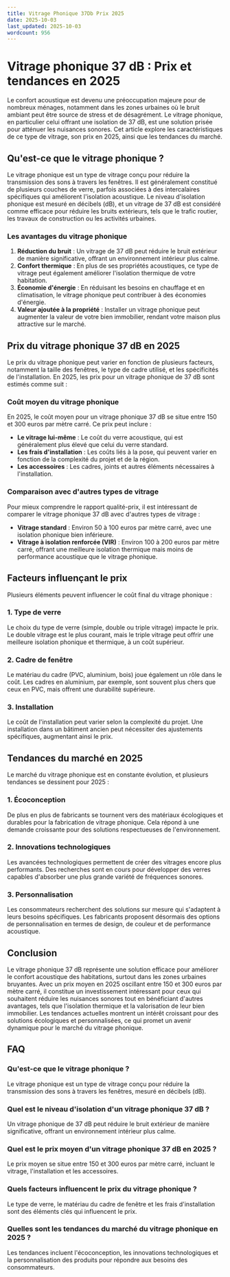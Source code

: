 ```yaml
---
title: Vitrage Phonique 37Db Prix 2025
date: 2025-10-03
last_updated: 2025-10-03
wordcount: 956
---
```


# Vitrage phonique 37 dB : Prix et tendances en 2025

Le confort acoustique est devenu une préoccupation majeure pour de nombreux ménages, notamment dans les zones urbaines où le bruit ambiant peut être source de stress et de désagrément. Le vitrage phonique, en particulier celui offrant une isolation de 37 dB, est une solution prisée pour atténuer les nuisances sonores. Cet article explore les caractéristiques de ce type de vitrage, son prix en 2025, ainsi que les tendances du marché.

## Qu'est-ce que le vitrage phonique ?

Le vitrage phonique est un type de vitrage conçu pour réduire la transmission des sons à travers les fenêtres. Il est généralement constitué de plusieurs couches de verre, parfois associées à des intercalaires spécifiques qui améliorent l'isolation acoustique. Le niveau d'isolation phonique est mesuré en décibels (dB), et un vitrage de 37 dB est considéré comme efficace pour réduire les bruits extérieurs, tels que le trafic routier, les travaux de construction ou les activités urbaines.

### Les avantages du vitrage phonique

1. **Réduction du bruit** : Un vitrage de 37 dB peut réduire le bruit extérieur de manière significative, offrant un environnement intérieur plus calme.
2. **Confort thermique** : En plus de ses propriétés acoustiques, ce type de vitrage peut également améliorer l'isolation thermique de votre habitation.
3. **Économie d'énergie** : En réduisant les besoins en chauffage et en climatisation, le vitrage phonique peut contribuer à des économies d'énergie.
4. **Valeur ajoutée à la propriété** : Installer un vitrage phonique peut augmenter la valeur de votre bien immobilier, rendant votre maison plus attractive sur le marché.

## Prix du vitrage phonique 37 dB en 2025

Le prix du vitrage phonique peut varier en fonction de plusieurs facteurs, notamment la taille des fenêtres, le type de cadre utilisé, et les spécificités de l'installation. En 2025, les prix pour un vitrage phonique de 37 dB sont estimés comme suit :

### Coût moyen du vitrage phonique

En 2025, le coût moyen pour un vitrage phonique 37 dB se situe entre 150 et 300 euros par mètre carré. Ce prix peut inclure :

- **Le vitrage lui-même** : Le coût du verre acoustique, qui est généralement plus élevé que celui du verre standard.
- **Les frais d'installation** : Les coûts liés à la pose, qui peuvent varier en fonction de la complexité du projet et de la région.
- **Les accessoires** : Les cadres, joints et autres éléments nécessaires à l'installation.

### Comparaison avec d'autres types de vitrage

Pour mieux comprendre le rapport qualité-prix, il est intéressant de comparer le vitrage phonique 37 dB avec d'autres types de vitrage :

- **Vitrage standard** : Environ 50 à 100 euros par mètre carré, avec une isolation phonique bien inférieure.
- **Vitrage à isolation renforcée (VIR)** : Environ 100 à 200 euros par mètre carré, offrant une meilleure isolation thermique mais moins de performance acoustique que le vitrage phonique.

## Facteurs influençant le prix

Plusieurs éléments peuvent influencer le coût final du vitrage phonique :

### 1. Type de verre

Le choix du type de verre (simple, double ou triple vitrage) impacte le prix. Le double vitrage est le plus courant, mais le triple vitrage peut offrir une meilleure isolation phonique et thermique, à un coût supérieur.

### 2. Cadre de fenêtre

Le matériau du cadre (PVC, aluminium, bois) joue également un rôle dans le coût. Les cadres en aluminium, par exemple, sont souvent plus chers que ceux en PVC, mais offrent une durabilité supérieure.

### 3. Installation

Le coût de l'installation peut varier selon la complexité du projet. Une installation dans un bâtiment ancien peut nécessiter des ajustements spécifiques, augmentant ainsi le prix.

## Tendances du marché en 2025

Le marché du vitrage phonique est en constante évolution, et plusieurs tendances se dessinent pour 2025 :

### 1. Écoconception

De plus en plus de fabricants se tournent vers des matériaux écologiques et durables pour la fabrication de vitrage phonique. Cela répond à une demande croissante pour des solutions respectueuses de l'environnement.

### 2. Innovations technologiques

Les avancées technologiques permettent de créer des vitrages encore plus performants. Des recherches sont en cours pour développer des verres capables d'absorber une plus grande variété de fréquences sonores.

### 3. Personnalisation

Les consommateurs recherchent des solutions sur mesure qui s'adaptent à leurs besoins spécifiques. Les fabricants proposent désormais des options de personnalisation en termes de design, de couleur et de performance acoustique.

## Conclusion

Le vitrage phonique 37 dB représente une solution efficace pour améliorer le confort acoustique des habitations, surtout dans les zones urbaines bruyantes. Avec un prix moyen en 2025 oscillant entre 150 et 300 euros par mètre carré, il constitue un investissement intéressant pour ceux qui souhaitent réduire les nuisances sonores tout en bénéficiant d'autres avantages, tels que l'isolation thermique et la valorisation de leur bien immobilier. Les tendances actuelles montrent un intérêt croissant pour des solutions écologiques et personnalisées, ce qui promet un avenir dynamique pour le marché du vitrage phonique.

## FAQ

### Qu'est-ce que le vitrage phonique ?

Le vitrage phonique est un type de vitrage conçu pour réduire la transmission des sons à travers les fenêtres, mesuré en décibels (dB).

### Quel est le niveau d'isolation d'un vitrage phonique 37 dB ?

Un vitrage phonique de 37 dB peut réduire le bruit extérieur de manière significative, offrant un environnement intérieur plus calme.

### Quel est le prix moyen d'un vitrage phonique 37 dB en 2025 ?

Le prix moyen se situe entre 150 et 300 euros par mètre carré, incluant le vitrage, l'installation et les accessoires.

### Quels facteurs influencent le prix du vitrage phonique ?

Le type de verre, le matériau du cadre de fenêtre et les frais d'installation sont des éléments clés qui influencent le prix.

### Quelles sont les tendances du marché du vitrage phonique en 2025 ?

Les tendances incluent l'écoconception, les innovations technologiques et la personnalisation des produits pour répondre aux besoins des consommateurs.